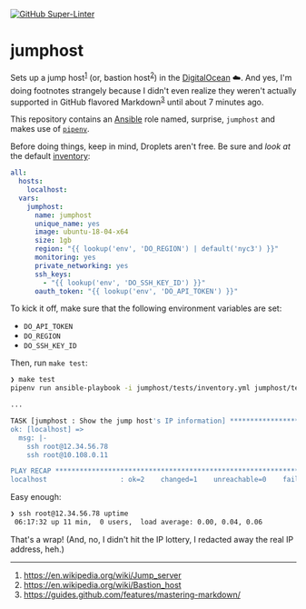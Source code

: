 [![GitHub Super-Linter](https://github.com/mamercad/do-jumphost/workflows/Lint%20Code%20Base/badge.svg)](https://github.com/marketplace/actions/super-linter)

# jumphost

Sets up a jump host<sup>[1](jump)</sup> (or, bastion host<sup>[2](bastion)</sup>) in the [DigitalOcean](https://cloud.digitalocean.com/) ☁️. And yes, I'm doing footnotes strangely because I didn't even realize they weren't actually supported in GitHub flavored Markdown<sup>[3](ghmd)</sup> until about 7 minutes ago.

This repository contains an [Ansible](https://www.ansible.com/) role named, surprise, `jumphost` and makes use of [`pipenv`](https://pipenv-fork.readthedocs.io/en/latest/).

Before doing things, keep in mind, Droplets aren't free. Be sure and *look at* the default [inventory](jumphost/tests/inventory.yml):

```yaml
all:
  hosts:
    localhost:
  vars:
    jumphost:
      name: jumphost
      unique_name: yes
      image: ubuntu-18-04-x64
      size: 1gb
      region: "{{ lookup('env', 'DO_REGION') | default('nyc3') }}"
      monitoring: yes
      private_networking: yes
      ssh_keys:
        - "{{ lookup('env', 'DO_SSH_KEY_ID') }}"
      oauth_token: "{{ lookup('env', 'DO_API_TOKEN') }}"
```

To kick it off, make sure that the following environment variables are set:

* `DO_API_TOKEN`
* `DO_REGION`
* `DO_SSH_KEY_ID`

Then, run `make test`:

```bash
❯ make test
pipenv run ansible-playbook -i jumphost/tests/inventory.yml jumphost/tests/test.yml -v

...

TASK [jumphost : Show the jump host's IP information] *********************************************************************************************************
ok: [localhost] =>
  msg: |-
    ssh root@12.34.56.78
    ssh root@10.108.0.11

PLAY RECAP ****************************************************************************************************************************************************
localhost                  : ok=2    changed=1    unreachable=0    failed=0    skipped=0    rescued=0    ignored=0
```

Easy enough:

```bash
❯ ssh root@12.34.56.78 uptime
 06:17:32 up 11 min,  0 users,  load average: 0.00, 0.04, 0.06
```

That's a wrap! (And, no, I didn't hit the IP lottery, I redacted away the real IP address, heh.)

---

1. <a name="jump"></a> https://en.wikipedia.org/wiki/Jump_server
1. <a name="bastion"></a> https://en.wikipedia.org/wiki/Bastion_host
1. <a name="ghmd"></a> https://guides.github.com/features/mastering-markdown/
